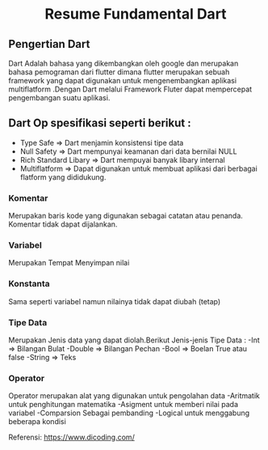 <h1 align="center"> Resume Fundamental Dart </h1>

## Pengertian Dart
  Dart Adalah bahasa yang dikembangkan oleh google dan merupakan bahasa pemograman dari flutter dimana flutter merupakan sebuah framework yang dapat digunakan untuk       mengenembangkan aplikasi multiflatform .Dengan Dart melalui Framework Fluter dapat mempercepat pengembangan suatu aplikasi.
## Dart Op spesifikasi seperti berikut :
  - Type Safe => Dart menjamin konsistensi tipe data
  - Null Safety => Dart mempunyai keamanan dari data bernilai NULL
  - Rich Standard Libary => Dart mempuyai banyak libary internal
  -  Multiflatform => Dapat digunakan untuk membuat aplikasi dari berbagai flatform yang dididukung.
### Komentar
  Merupakan baris kode yang digunakan sebagai catatan atau penanda. Komentar tidak dapat dijalankan.
### Variabel
  Merupakan Tempat Menyimpan nilai
### Konstanta
  Sama seperti variabel namun nilainya tidak dapat diubah (tetap)
### Tipe Data
  Merupakan Jenis data yang dapat diolah.Berikut Jenis-jenis Tipe Data :
  -Int => Bilangan Bulat
  -Double => Bilangan Pechan
  -Bool => Boelan True atau false
  -String => Teks
### Operator 
 Operator merupakan alat yang digunakan untuk pengolahan data 
 -Aritmatik untuk penghitungan matematika 
 -Asigment untuk memberi nilai pada variabel
 -Comparsion Sebagai pembanding
 -Logical untuk menggabung beberapa kondisi
  
Referensi:
https://www.dicoding.com/
